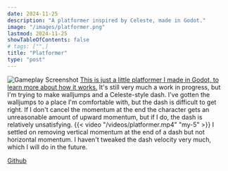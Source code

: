 ```yaml
---
date: 2024-11-25
description: "A platformer inspired by Celeste, made in Godot."
image: "/images/platformer.png"
lastmod: 2024-11-25
showTableOfContents: false
# tags: ["",]
title: "Platformer"
type: "post"
---
```

![Gameplay Screenshot](/images/platformer.png)
[This is just a little platformer I made in Godot, to learn more about how it works.](https://github.com/linkman8912/platformer) It's still very much a work in progress, but I'm trying to make walljumps and a Celeste-style dash. I've gotten the walljumps to a place I'm comfortable with, but the dash is difficult to get right. If I don't cancel the momentum at the end the character gets an unreasonable amount of upward momentum, but if I do, the dash is relatively unsatisfying.
{{< video "/videos/platformer.mp4" "my-5" >}}
I settled on removing vertical momentum at the end of a dash but not horizontal momentum. I haven't tweaked the dash velocity very much, which I will do in the future.

[Github](https://github.com/linkman8912/platformer)
